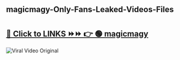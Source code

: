
 ## magicmagy-Only-Fans-Leaked-Videos-Files

# <h2><a href="https://mediaupload.pro?magicmagy">🔗 Click to LINKS ⏩⏩ 👉 🟢 magicmagy </a></h2>

<a href="https://mediaupload.pro?magicmagy" rel="nofollow" data-target="animated-image.originalLink"><img src="https://i.ibb.co.com/xMMVF88/686577567.gif" alt="Viral Video Original" style="max-width: 100%; display: inline-block;" data-target="animated-image.originalImage"></a>